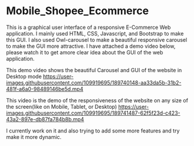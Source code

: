 # Mobile_Shopee_Ecommerce
This is a graphical user interface of a responsive E-Commerce Web application. 
I mainly used HTML, CSS, Javascript, and Bootstrap to make this GUI. I also used Owl-carousel to make a beautiful responsive carousel to make the GUI more attractive. 
I have attached a demo video below, please watch it to get amore clear idea about the GUI of the web application.

This demo video shows the beautiful Carousel and GUI of the website in Desktop mode
https://user-images.githubusercontent.com/109919695/189740148-aa33da5b-31b2-481f-a6a0-98489146be5d.mp4

This video is the demo of the responsiveness of the website on any size of the screen(like on Mobile, Tablet, or Desktop)
https://user-images.githubusercontent.com/109919695/189741487-62f5f23d-c423-43a2-897e-db87fa784b8b.mp4




I currently work on it and also trying to add some more features and try make it more dynamic.
